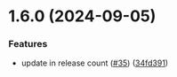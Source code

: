 # 1.6.0 (2024-09-05)


### Features

* update in release count ([#35](https://github.com/vinay-20/go-todo-api/issues/35)) ([34fd391](https://github.com/vinay-20/go-todo-api/commit/34fd391f5b01ccd6f365cf3a7cbbdffdf46820b3))



